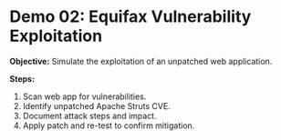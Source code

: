 # Demo 02: Equifax Vulnerability Exploitation

**Objective:** Simulate the exploitation of an unpatched web application.  

**Steps:**  
1. Scan web app for vulnerabilities.  
2. Identify unpatched Apache Struts CVE.  
3. Document attack steps and impact.  
4. Apply patch and re-test to confirm mitigation.

